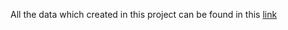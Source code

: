 All the data which created in this project can be found in this [link](https://drive.google.com/drive/folders/1-0_RK5vRis9cHmJttSjNzQigLw_dxICT?usp=sharing)

